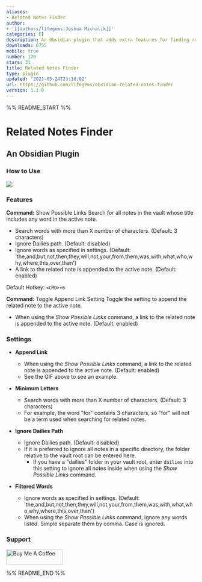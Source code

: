 ```yaml
---
aliases:
- Related Notes Finder
author:
- '[[authors/lifegems|Joshua Michalik]]'
categories: []
description: An Obsidian plugin that adds extra features for finding related notes.
downloads: 6755
mobile: true
number: 178
stars: 31
title: Related Notes Finder
type: plugin
updated: '2021-05-24T23:16:02'
url: https://github.com/lifegems/obsidian-related-notes-finder
version: 1.1.0
---
```


%% README_START %%

# Related Notes Finder
## An Obsidian Plugin
### How to Use

<img src="https://github.com/lifegems/obsidian-related-notes-finder/blob/master/obsidian-related-notes.gif?raw=true">

### Features
**Command:** Show Possible Links
Search for all notes in the vault whose title includes any word in the active note.
* Search words with more than X number of characters. (Default: 3 characters)
* Ignore Dailies path. (Default: disabled)
* Ignore words as specified in settings. (Default: 'the,and,but,not,then,they,will,not,your,from,them,was,with,what,who,why,where,this,over,than')
* A link to the related note is appended to the active note. (Default: enabled)

Default Hotkey: `<CMD>+6`

**Command:** Toggle Append Link Setting
Toggle the setting to append the related note to the active note.
* When using the *Show Possible Links* command, a link to the related note is appended to the active note. (Default: enabled)

### Settings
* **Append Link**
  * When using the *Show Possible Links* command, a link to the related note is appended to the active note. (Default: enabled)
  * See the GIF above to see an example.

* **Minimum Letters**
  * Search words with more than X number of characters. (Default: 3 characters)
  * For example, the word "for" contains 3 characters, so "for" will not be a term used when searching for related notes.

* **Ignore Dailies Path**
  * Ignore Dailies path. (Default: disabled)
  * If it is preferred to ignore all notes in a specific directory, the folder relative to the vault root can be entered here.
    * If you have a "dailies" folder in your vault root, enter `dailies` into this setting to ignore all notes inside when using the *Show Possible Links* command.

* **Filtered Words**
  * Ignore words as specified in settings. (Default: 'the,and,but,not,then,they,will,not,your,from,them,was,with,what,who,why,where,this,over,than')
  * When using the *Show Possible Links* command, ignore any words listed. Simple separate them by comma. Case is ignored.


### Support
<a href="https://www.buymeacoffee.com/joshuamichalik" target="_blank"><img src="https://cdn.buymeacoffee.com/buttons/v2/default-yellow.png" alt="Buy Me A Coffee" style="height: 40px !important;width: 150px !important;" ></a>

%% README_END %%